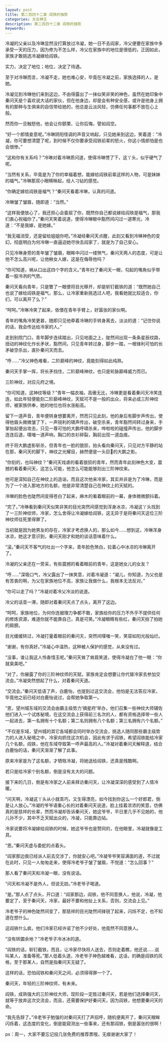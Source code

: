 ```yaml
---
layout: post
title: 第二百四十二章 阎铁的强势
categories: 太古神王
description: 第二百四十二章 阎铁的强势
keywords:
---
```


冷凝的父亲以及冷琳显然没打算放过冷凝，她一日不去阎家，冷父便要在家族中多承受一天的压力，因为修为不怎么样，冷父在家族中的地位是很低的，正因如此，家族才敢挑选冷凝嫁给阎铁。

实力，决定了地位；地位，决定了待遇。

至于对冷琳而言，冷凝不走，她也难心安，毕竟在冷凝之前，家族选择的人，是她。

冷凝见到冷琳他们来到这边，不由得露出了一抹似笑非笑的神色，虽然在她印象中秦问天是个喜欢说大话的家伙，但在他身边，却是会有种安全感，或许是他身上拥有的那种与生俱来的自信带给她的，他总是云淡风轻，仿佛任何事都不放在心上般。

然而你一旦触怒他，他会让你颤栗、让你后悔，譬如阎空。

“好一个郎情妾意呢。”冷琳阴阳怪调的声音又响起，只见她来到这边，笑着道：“冷凝，你可要想清楚了呢，到时候不仅你要承受阎铁前辈的怒火，你这小情郎怕是也会很惨。”

“这和你有关系吗？”冷琳对着冷琳质问道，使得冷琳愣了下，这丫头，似乎硬气了呢。

“当然有关系，毕竟是为了你的幸福着想，能嫁给阎铁前辈这样的人物，可是妹妹的福气。”冷琳那双小眼睛眯起，给人刁钻的感觉。

“你确定嫁给阎铁是福气？”秦问天看着冷琳，认真的问道。

冷琳皱了皱眉，随即道：“当然。”

“这样我便放心了，我还担心会委屈了你，既然你自己都说嫁给阎铁是福气，那我们衷心祝福你了。”秦问天笑着说道，使得冷琳眼中豁然间闪过一道寒光，冷道：“不是我嫁，是她嫁。”

“我无福消受，还是留给姐姐你吧。”冷凝经秦问天点醒，此刻又看到冷琳神色的变幻，彻底明白为何冷琳一直逼迫她尽快去阎家了，就是为了自己安心。

只见冷琳身旁的青年皱了皱眉，眼眸中闪过一缕煞气，秦问天两人的态度，可是让他不怎么高兴呢，让他楸女人嫁，这是在侮辱他吗？

“你可知道，祸从口出这四个字的含义。”青年扫了秦问天一眼，勾起的嘴角似乎带着一股冷冽的气势。

秦问天看向青年，只是瞥了一眼便将目光移开，却是斩钉截铁的道：“既然她自己也说了嫁给阎铁是福气，那么，让冷家重新挑选过人吧，我看她就比较适合，你们，可以离开了么？”

“呵呵。”冷琳冷笑了起来，依偎在青年手臂上，好嚣张的家伙啊。

青年的嘴角冷笑更甚，随即只见他牵着冷琳的手转身离去，淡淡的道：“记住你说的话，我会传达给冷家的人。”

走到别院门口，青年脚步连续踏出，只见地面之上，陡然间出现一条条星辰纹路，扭动的神纹化作长矛状，豁然间，只见青年转过身，脚步一踏，一根锋利可怕的长矛破空杀出，直扑秦问天而去。

“呼……”冷父神色难看，二阶巅峰的神纹，竟能刻得如此纯熟。

秦问天手掌一挥，将长矛挡住，二阶巅峰神纹，也只是轮脉巅峰威力而已。

三阶神纹，对应元府之境。

“你可知道，这神纹等级？”青年一幅衣袖，高傲无比，冷琳更是看着秦问天冷笑连连，如此年轻便能刻二阶巅峰神纹，天赋可不是一般的出众，将来必成三阶神纹师，被家族供奉，她的地位也将水涨船高。

留下一道声音，青年便转身想要离开，然而只见此刻，他的身后有脚步声传出，使得他眉头微微皱了下，一声锐利的啸声传出，破空杀来，青年豁然间转过身来，手掌抬起便出攻击，只见一尊可怕的大鹏呼啸杀来，哗啦啦的碰撞声传出，他的脚步连连后退，噗嗤一道声响，胸口的衣衫碎裂，胸前出现一道血痕。

终于将大鹏虚影斩杀，但青年也一脸的狼狈，抬头看向秦问天，只见对方平静的站在那，秦问天的脚下，神纹之光耀目，赫然便是一头巨的大鹏之影。

“你刻的，也叫神纹？”秦问天戏虐的看着狼狈的青年，然而青年此刻神色大变，震撼的看着秦问天，这怎么可能，他怎么可能能够刻出三阶神纹来。

他可是深知自己在神纹上的造诣，而且这次他来冷家，其实并非是为了冷琳，而是为了一个进入那地方的名额，他是非常清楚自己在神纹上的天赋的。

冷琳的脸色也陡然间变得苍白了起来，麻木的看着眼前的一幕，身体微微颤抖着。

“完了。”冷琳看到秦问天似笑非笑的目光突然间感觉到浑身冰凉，冷凝这丫头找到了一三阶神纹师，冷家，怎么舍得让冷凝嫁给阎铁，这无异于是将秦问天这位三阶神纹师往死里得罪了。

当初就是因为她男友的存在，冷家才考虑换人的，那么如今……想到这，冷琳浑身冰凉，她这才意识到，秦问天刚才和她的谈话意味着什么。

“滚。”秦问天不客气的吐出一个字来，青年脸色煞白，拉着心中冰凉的冷琳离开了。

冷凝的父亲还在一旁呆，有些震撼的看着眼前的青年，这是她女儿的女友？

“呼……”深吸口气，冷父露出了一抹笑意，对着冷凝道：“凝儿，你知道，为父也是有苦衷的啊，为父在家族地位不高，家族让我做什么，我根本无法反对。”

“你可以走了吗？”冷凝对着冷父冷淡的说道。

冷父的话音一滞，随即对着秦问天点了点头，离开了这边。

“呵呵，家族地位，为何你连据理力争都不敢，家族给你的压力不外乎不提供任何的修炼资源，难道你就不能靠自己，真是可笑。”冷凝眼睛有些红，秦问天拍了拍她的肩膀。

目光缓缓转过，冷凝打量着眼前的秦问天，突然间噗嗤一笑，笑容如阳光般灿烂。

“谢谢，有你真好。”冷凝心中温热，这种被人保护的感觉，从来没有过。

“没事，谁让我这人怜香惜玉呢。”秦问天耸了耸肩笑道，使得冷凝白了他一眼：“你就臭美吧。”

“对了，你展露了你的三阶神纹师的天赋，家族肯定会想要让你代替冷家去参加交流会。”冷凝突然想起了什么，对着秦问天道。

“交流会。”秦问天低语了声，白鹿怡，也提到过这交流会，他怕是无法答应冷家，毕竟他之前已经对白鹿怡说过，会帮她争取第一。

“恩，望州城东域的交流会由霸主级势力‘摘星府’举办，他们召集一些神纹大师辅佐他们进入一个试炼秘境，在这交流会上获得前三名次的人，都有资格选择带一些人一起进去，第一名拥有十个名额；第二名则拥有八个名额；第三名拥有六个名额。”

“不仅是东域，望州城的其它各域都会同时举办交流会，挑选人随同那些霸主级势力的人进入秘境之中，冷家向抓住这次机会，因此有求于阎铁，希望阎铁能给冷家几个名额，阎铁，他在东域夺取第一呼声最高的人。”冷凝对着秦问天解释道，结合白鹿怡的话，秦问天渐渐了解了此事。

原来冷家是为了这名额，才牺牲冷凝，将她送给阎铁，还真是残酷啊。

若只是给冷家个别名额，倒是没有太大的问题。

接下来的几日，倒是有冷家之人前来拜访秦问天，让冷凝深深的感受到了人情冷暖。

“问天啊，冷凝这丫头从小就乖巧，又生得漂亮，如今找到你这么一个好郎君，倒是让人放心。”冷凝的爷爷语重心长的对着秦问天说道，脸上挂着浓浓的笑意，仿佛真的是慈祥的长辈，然而冷凝却告诉秦问天，她这爷爷，平日里几乎不见她的，他儿孙不少，其中不乏天赋出众的，冷凝，只能靠边站。

冷家说要将冷凝嫁给阎铁的时候，她这爷爷也是赞同的，在他眼里，冷凝就像是工具。

“恩。”秦问天虚与委蛇的点着头。

“阎家那边我已经派人前去交涉了，你就安心吧。”冷凝爷爷笑容满面的道，不过就在此时，只见一人匆匆走来，使得冷老爷子皱了皱眉，不悦道：“怎么回事？”

那人看了秦问天和冷凝一眼，没有说话。

“问天和冷凝不是外人，但说无妨。”冷老爷子喝道。

“是。”那人点了点头，开口道：“阎家那边，阎铁，他不同意换人，他说，冷凝，他要定了，至于秦问天，冷家，最好不要和他扯上关系，否则，交流会上见。”

冷老爷子的神色陡然间变了，那慈祥的目光陡然间锋锐了起来，闪烁不定，也不知道在想什么。

这阎铁什么疯，他们冷家已经许诺了他不少好处，他竟然不同意换人。

“没有转圜余地？”冷老爷子冷冰冰的道。

“阎铁的话，斩钉截铁，而且，让冷家尽快将人送去，否则走着瞧，他还说……说叫某人，准备等死。”那人低着头道，冷老爷子神色越难看，这话，的确是阎铁的风格，至于那某人，自然是指秦问天无疑了。

这样的话，恐怕阎铁和秦问天之间，必须得得罪一个了。

秦问天，年轻的三阶神纹师，有未来。

阎铁，成熟强大的三阶神纹大师，现阶段一定胜过秦问天，若是他们选择秦问天，就等于放弃这次交流会，而且，还需要保护好秦问天，因为阎铁，他想要秦问天的命。

“我先告辞了。”冷老爷子勉强的对秦问天打了声招呼，随机便离开了，秦问天眼眸闪烁着，这态度的变化，倒是能窥测出一些事来，还有那阎铁，倒是嚣张的很啊！

ps：周一，大家不要忘记投几张免费的推荐票哦，无痕谢谢大家了！
